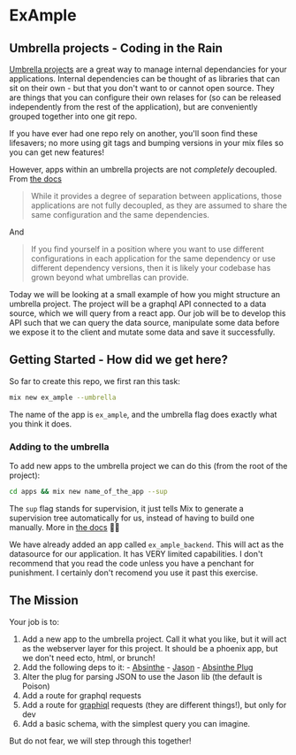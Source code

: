 # ExAmple

## Umbrella projects - Coding in the Rain

[Umbrella projects](https://8thlight.com/blog/georgina-mcfadyen/2017/05/01/elixir-umbrella-projects.html) are a great way to manage internal dependancies for your applications. Internal dependencies can be thought of as libraries that can sit on their own - but that you don't want to or cannot open source. They are things that you can configure their own relases for (so can be released independently from the rest of the application), but are conveniently grouped together into one git repo.

If you have ever had one repo rely on another, you'll soon find these lifesavers; no more using git tags and bumping versions in your mix files so you can get new features!

However, apps within an umbrella projects are not _completely_ decoupled. From [the docs](https://elixir-lang.org/getting-started/mix-otp/dependencies-and-umbrella-projects.html#dont-drink-the-kool-aid)

> While it provides a degree of separation between applications, those applications are not fully decoupled, as they are assumed to share the same configuration and the same dependencies.

And

> If you find yourself in a position where you want to use different configurations in each application for the same dependency or use different dependency versions, then it is likely your codebase has grown beyond what umbrellas can provide.

Today we will be looking at a small example of how you might structure an umbrella project. The project will be a graphql API connected to a data source, which we will query from a react app. Our job will be to develop this API such that we can query the data source, manipulate some data before we expose it to the client and mutate some data and save it successfully.

## Getting Started - How did we get here?


So far to create this repo, we first ran this task:

```sh
mix new ex_ample --umbrella
```

The name of the app is `ex_ample`, and the umbrella flag does exactly what you think it does.


### Adding to the umbrella


To add new apps to the umbrella project we can do this (from the root of the project):

```sh
cd apps && mix new name_of_the_app --sup
```

The `sup` flag stands for supervision, it just tells Mix to generate a supervision tree automatically for us, instead of having to build one manually. More in [the docs](https://elixir-lang.org/getting-started/mix-otp/dependencies-and-umbrella-projects.html#dont-drink-the-kool-aid) 👩‍⚕️


We have already added an app called `ex_ample_backend`. This will act as the datasource for our application. It has VERY limited capabilities. I don't recommend that you read the code unless you have a penchant for punishment. I certainly don't recomend you use it past this exercise.

## The Mission

Your job is to:

  1. Add a new app to the umbrella project. Call it what you like, but it will act as the webserver layer for this project. It should be a phoenix app, but we don't need ecto, html, or brunch!
  2. Add the following deps to it:
    - [Absinthe](https://github.com/absinthe-graphql/absinthe)
    - [Jason](https://github.com/michalmuskala/jason)
    - [Absinthe Plug](https://github.com/absinthe-graphql/absinthe_plug)
  3. Alter the plug for parsing JSON to use the Jason lib (the default is Poison)
  4. Add a route for graphql requests
  5. Add a route for [graphiql](https://github.com/graphql/graphiql) requests (they are different things!), but only for dev
  6. Add a basic schema, with the simplest query you can imagine.

But do not fear, we will step through this together!
